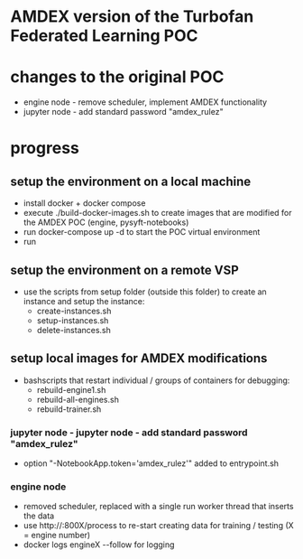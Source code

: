 # AMDEX version of the Turbofan Federated Learning POC

# changes to the original POC

- engine node - remove scheduler, implement AMDEX functionality
- jupyter node - add standard password "amdex_rulez"

# progress

## setup the environment on a local machine

- install docker + docker compose
- execute ./build-docker-images.sh to create images that are modified for the AMDEX POC (engine, pysyft-notebooks)
- run docker-compose up -d to start the POC virtual environment
- run

## setup the environment on a remote VSP

- use the scripts from setup folder (outside this folder) to create an instance and setup the instance:
  - create-instances.sh
  - setup-instances.sh
  - delete-instances.sh

## setup local images for AMDEX modifications

- bashscripts that restart individual / groups of containers for debugging:
  - rebuild-engine1.sh
  - rebuild-all-engines.sh
  - rebuild-trainer.sh

### jupyter node - jupyter node - add standard password "amdex_rulez"

- option "-NotebookApp.token='amdex_rulez'" added to entrypoint.sh

### engine node

- removed scheduler, replaced with a single run worker thread that inserts the data
- use http://<node ip>:800X/process to re-start creating data for training / testing (X = engine number)
- docker logs engineX --follow for logging
